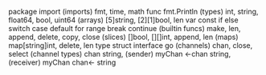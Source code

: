 package
import
(imports) fmt, time, math
func
fmt.Println
(types) int, string, float64, bool, uint64
(arrays) [5]string, [2][1]bool, len
var
const
if
else
switch
case
default
for
range
break
continue
(builtin funcs) make, len, append, delete, copy, close
(slices) []bool, [][]int, append, len
(maps) map[string]int, delete, len
type
struct
interface
go
(channels) chan, close, select
(channel types) chan string, (sender) myChan <-chan string, (receiver) myChan chan<- string




